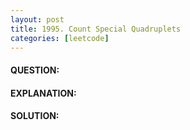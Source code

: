```yaml
---
layout: post
title: 1995. Count Special Quadruplets
categories: [leetcode]
---
```

#### QUESTION:

#### EXPLANATION:

#### SOLUTION:
```java
```
